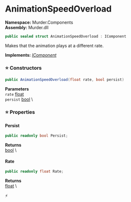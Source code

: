 # AnimationSpeedOverload

**Namespace:** Murder.Components \
**Assembly:** Murder.dll

```csharp
public sealed struct AnimationSpeedOverload : IComponent
```

Makes that the animation plays at a different rate.

**Implements:** _[IComponent](../../Bang/Components/IComponent.html)_

### ⭐ Constructors
```csharp
public AnimationSpeedOverload(float rate, bool persist)
```

**Parameters** \
`rate` [float](https://learn.microsoft.com/en-us/dotnet/api/System.Single?view=net-7.0) \
`persist` [bool](https://learn.microsoft.com/en-us/dotnet/api/System.Boolean?view=net-7.0) \

### ⭐ Properties
#### Persist
```csharp
public readonly bool Persist;
```

**Returns** \
[bool](https://learn.microsoft.com/en-us/dotnet/api/System.Boolean?view=net-7.0) \
#### Rate
```csharp
public readonly float Rate;
```

**Returns** \
[float](https://learn.microsoft.com/en-us/dotnet/api/System.Single?view=net-7.0) \


⚡